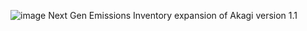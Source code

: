 ![image](https://user-images.githubusercontent.com/99386739/153458193-7fcce9ef-9e4a-4f71-8095-a2b3ed8bb0c9.png)
Next Gen Emissions Inventory expansion of Akagi version 1.1
